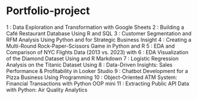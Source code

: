 # Portfolio-project
1 : Data Exploration and Transformation with Google Sheets
2 : Building a Café Restaurant Database Using R and SQL
3 : Customer Segmentation and RFM Analysis Using Python and  for Strategic Business Insight
4 : Creating a Multi-Round Rock-Paper-Scissors Game in Python and R
5 : EDA and Comparison of NYC Flights Data (2013 vs. 2023) with 
6 : EDA Visualization of the Diamond Dataset Using  and R Markdown
7 : Logistic Regression Analysis on the Titanic Dataset Using 
8 : Data-Driven Insights: Sales Performance & Profitability in Looker Studio
9 : Chatbot Development for a Pizza Business Using  Programming
10 : Object-Oriented ATM System: Financial Transactions with Python OOP
mini 11 : Extracting Public API Data with Python: Air Quality Analytics
